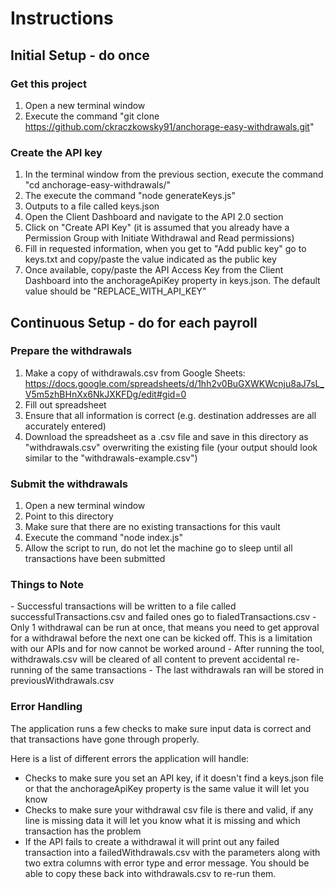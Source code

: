 <h1>Instructions</h1>

<h2>Initial Setup - do once</h2>

<h3>Get this project</h3>

1. Open a new terminal window
2. Execute the command "git clone https://github.com/ckraczkowsky91/anchorage-easy-withdrawals.git"

<h3>Create the API key</h3>

1. In the terminal window from the previous section, execute the command "cd anchorage-easy-withdrawals/"
3. The execute the command "node generateKeys.js"
4. Outputs to a file called keys.json
5. Open the Client Dashboard and navigate to the API 2.0 section
6. Click on "Create API Key" (it is assumed that you already have a Permission Group with Initiate Withdrawal and Read permissions)
7. Fill in requested information, when you get to "Add public key" go to keys.txt and copy/paste the value indicated as the public key
8. Once available, copy/paste the API Access Key from the Client Dashboard into the anchorageApiKey property in keys.json. The default value should be "REPLACE_WITH_API_KEY"

<h2>Continuous Setup - do for each payroll</h2>

<h3>Prepare the withdrawals</h3>

1. Make a copy of withdrawals.csv from Google Sheets: https://docs.google.com/spreadsheets/d/1hh2v0BuGXWKWcnju8aJ7sL_V5m5zhBHnXx6NkJXKFDg/edit#gid=0
2. Fill out spreadsheet
3. Ensure that all information is correct (e.g. destination addresses are all accurately entered)
4. Download the spreadsheet as a .csv file and save in this directory as "withdrawals.csv" overwriting the existing file (your output should look similar to the "withdrawals-example.csv")

<h3>Submit the withdrawals</h3>

1. Open a new terminal window
2. Point to this directory
3. Make sure that there are no existing transactions for this vault
3. Execute the command "node index.js"
4. Allow the script to run, do not let the machine go to sleep until all transactions have been submitted

<h3>Things to Note</h3>
- Successful transactions will be written to a file called successfulTransactions.csv and failed ones go to fialedTransactions.csv
- Only 1 withdrawal can be run at once, that means you need to get approval for a withdrawal before the next one can be kicked off. This is a limitation with our APIs and for now cannot be worked around
- After running the tool, withdrawals.csv will be cleared of all content to prevent accidental re-running of the same transactions
- The last withdrawals ran will be stored in previousWithdrawals.csv

<h3>Error Handling</h3>

The application runs a few checks to make sure input data is correct and that transactions have gone through properly. 

Here is a list of different errors the application will handle:
- Checks to make sure you set an API key, if it doesn't find a keys.json file or that the anchorageApiKey property is the same value it will let you know
- Checks to make sure your withdrawal csv file is there and valid, if any line is missing data it will let you know what it is missing and which transaction has the problem
- If the API fails to create a withdrawal it will print out any failed transaction into a failedWithdrawals.csv with the parameters along with two extra columns with error type and error message. You should be able to copy these back into withdrawals.csv to re-run them.

